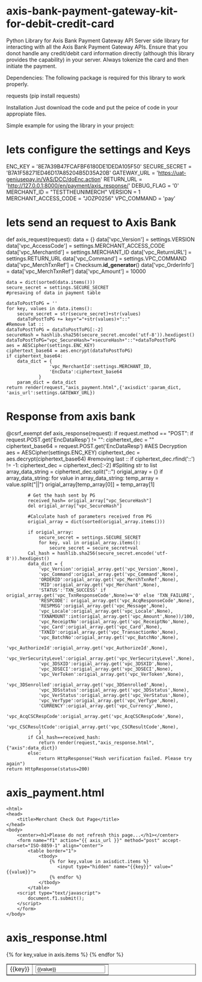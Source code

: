 # axis-bank-payment-gateway-kit-for-debit-credit-card
Python Library for Axis Bank Payment Gateway API
Server side library for interacting with all the Axis Bank Payment Gateway APIs. Ensure that you donot handle any credit/debit card information directly (although this library provides the capability) in your server. Always tokenize the card and then initiate the payment.

Dependencies:
The following package is required for this library to work properly.

requests (pip install requests)

Installation
Just download the code and put the peice of code in your appropiate files.

Simple example for using the library in your project:

# lets configure the settings and Keys
ENC_KEY = '8E7A39B47FCAFBF6180DE1DEDA105F50'
SECURE_SECRET = 'B7A1F58271ED46D17A85204B5D35A20B'
GATEWAY_URL = 'https://uat-geniusepay.in/VAS/DCC/doEnc.action'
RETURN_URL = 'http://127.0.0.1:8000/en/payment/axis_response/'
DEBUG_FLAG = '0'
MERCHANT_ID = "TESTTHEUNIMERCH"
VERSION = 1
MERCHANT_ACCESS_CODE = "JOZP0256"
VPC_COMMAND = 'pay'

# lets send an request to Axis Bank
def axis_request(request):
    data = {}
    data['vpc_Version'] = settings.VERSION
    data['vpc_AccessCode'] = settings.MERCHANT_ACCESS_CODE
    data['vpc_MerchantId'] = settings.MERCHANT_ID
    data['vpc_ReturnURL'] = settings.RETURN_URL
    data['vpc_Command'] = settings.VPC_COMMAND
    data['vpc_MerchTxnRef'] = Checksum.__id_generator__()
    data['vpc_OrderInfo'] = data['vpc_MerchTxnRef']
    data['vpc_Amount'] = 10000
    
    data = dict(sorted(data.items()))
    secure_secret = settings.SECURE_SECRET
    #presaving of data in payment table
    
    dataToPostToPG = ''
    for key, values in data.items():
        secure_secret = str(secure_secret)+str(values)
        dataToPostToPG += key+"="+str(values)+"::"
    #Remove lat ::
    dataToPostToPG = dataToPostToPG[:-2]
    secureHash = hashlib.sha256(secure_secret.encode('utf-8')).hexdigest()
    dataToPostToPG="vpc_SecureHash="+secureHash+"::"+dataToPostToPG
    aes = AESCipher(settings.ENC_KEY)
    ciphertext_base64 = aes.encrypt(dataToPostToPG)
    if ciphertext_base64:
        data_dict = {
                    'vpc_MerchantId':settings.MERCHANT_ID,
                    'EncData':ciphertext_base64
                }
        param_dict = data_dict
    return render(request,"axis_payment.html",{'axisdict':param_dict, 'axis_url':settings.GATEWAY_URL})
    
# Response from axis bank
   @csrf_exempt
def axis_response(request):
    if request.method == "POST":
        if request.POST.get('EncDataResp') != "":
            ciphertext_dec = ""
            ciphertext_base64 = request.POST.get('EncDataResp')
            #AES Decryption
            aes = AESCipher(settings.ENC_KEY)
            ciphertext_dec = aes.decrypt(ciphertext_base64)
            #removing last ::
            if ciphertext_dec.rfind('::') != -1:
                ciphertext_dec = ciphertext_dec[:-2]
            #Spliting str to list 
            array_data_string = ciphertext_dec.split("::")
            origial_array = {}
            if array_data_string:
                for value in array_data_string:
                    temp_array = value.split("||")
                    origial_array[temp_array[0]] = temp_array[1]
                    
            # Get the hash sent by PG 
            received_hash= origial_array["vpc_SecureHash"]
            del origial_array["vpc_SecureHash"]
            
            #Calculate hash of parameters received from PG
            origial_array = dict(sorted(origial_array.items()))
            
            if origial_array:
                secure_secret = settings.SECURE_SECRET
                for key, val in origial_array.items():
                    secure_secret = secure_secret+val
            Cal_hash = hashlib.sha256(secure_secret.encode('utf-8')).hexdigest()
            data_dict = {
                'vpc_Version':origial_array.get('vpc_Version',None),
                'vpc_Command':origial_array.get('vpc_Command',None),
                'ORDERID':origial_array.get('vpc_MerchTxnRef',None),
                'MID':origial_array.get('vpc_Merchant',None),
                'STATUS':'TXN_SUCCESS' if origial_array.get('vpc_TxnResponseCode',None)=='0' else 'TXN_FAILURE',
                'RESPCODE': origial_array.get('vpc_AcqResponseCode',None),
                'RESPMSG':origial_array.get('vpc_Message',None),
                'vpc_Locale':origial_array.get('vpc_Locale',None),
                'TXNAMOUNT':int(origial_array.get('vpc_Amount',None))/100,
                'vpc_ReceiptNo':origial_array.get('vpc_ReceiptNo',None),
                'vpc_Card':origial_array.get('vpc_Card',None),
                'TXNID':origial_array.get('vpc_TransactionNo',None),
                'vpc_BatchNo':origial_array.get('vpc_BatchNo',None),
                'vpc_AuthorizeId':origial_array.get('vpc_AuthorizeId',None),
                'vpc_VerSecurityLevel':origial_array.get('vpc_VerSecurityLevel',None),
                'vpc_3DSXID':origial_array.get('vpc_3DSXID',None),
                'vpc_3DSECI':origial_array.get('vpc_3DSECI',None),
                'vpc_VerToken':origial_array.get('vpc_VerToken',None),
                'vpc_3DSenrolled':origial_array.get('vpc_3DSenrolled',None),
                'vpc_3DSstatus':origial_array.get('vpc_3DSstatus',None),
                'vpc_VerStatus':origial_array.get('vpc_VerStatus',None),
                'vpc_VerType':origial_array.get('vpc_VerType',None),
                'CURRENCY':origial_array.get('vpc_Currency',None),
                'vpc_AcqCSCRespCode':origial_array.get('vpc_AcqCSCRespCode',None),
                'vpc_CSCResultCode':origial_array.get('vpc_CSCResultCode',None),
                }
            if Cal_hash==received_hash:
                return render(request,"axis_response.html",{"axis":data_dict})
            else:
                return HttpResponse("Hash verification failed. Please try again")
    return HttpResponse(status=200)
    
# axis_payment.html
    <html>
    <head>
        <title>Merchant Check Out Page</title>
    </head>
    <body>
        <center><h1>Please do not refresh this page...</h1></center>
        <form name="f1" action="{{ axis_url }}" method="post" accept-charset="ISO-8859-1" align="center">
            <table border="1">
                <tbody>
                    {% for key,value in axisdict.items %}
                       <input type="hidden" name="{{key}}" value="{{value}}">
                    {% endfor %}
                </tbody>
            </table>
        <script type="text/javascript">
            document.f1.submit();
        </script>
        </form>
    </body>
</html>

# axis_response.html
<html>
    <body>
            <table border="1">
                <tbody>
                    {% for key,value in axis.items %}
                        <tr><td><label>{{key}}</label></td><td>
                        <input type="text" name="{{key}}" value="{{value}}">
                        </td></tr>
                    {% endfor %}
                </tbody>
            </table>
    </body>
</html>
